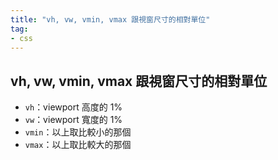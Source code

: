 ```yaml
---
title: "vh, vw, vmin, vmax 跟視窗尺寸的相對單位"
tag: 
- css
---
```


##  vh, vw, vmin, vmax 跟視窗尺寸的相對單位
- `vh`：viewport 高度的 1%
- `vw`：viewport 寬度的 1%
- `vmin`：以上取比較小的那個
- `vmax`：以上取比較大的那個
